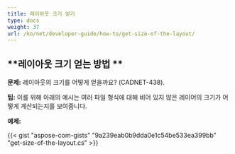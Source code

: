 ```yaml
---
title: 레이아웃 크기 얻기
type: docs
weight: 37
url: /ko/net/developer-guide/how-to/get-size-of-the-layout/
---
```


## **레이아웃 크기 얻는 방법 **

**문제:** 레이아웃의 크기를 어떻게 얻을까요? (CADNET-438).

**팁:** 이를 위해 아래의 예시는 여러 파일 형식에 대해 비어 있지 않은 레이어의 크기가 어떻게 계산되는지를 보여줍니다.

**예제:**

{{< gist "aspose-com-gists" "9a239eab0b9dda0e1c54be533ea399bb" "get-size-of-the-layout.cs" >}}
